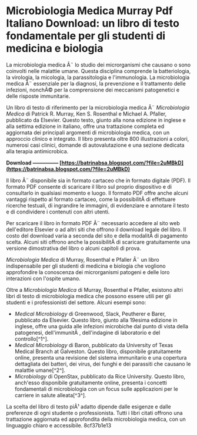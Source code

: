 # Microbiologia Medica Murray Pdf Italiano Download: un libro di testo fondamentale per gli studenti di medicina e biologia
 
La microbiologia medica Ã¨ lo studio dei microrganismi che causano o sono coinvolti nelle malattie umane. Questa disciplina comprende la batteriologia, la virologia, la micologia, la parassitologia e l'immunologia. La microbiologia medica Ã¨ essenziale per la diagnosi, la prevenzione e il trattamento delle infezioni, nonchÃ© per la comprensione dei meccanismi patogenetici e delle risposte immunitarie.
 
Un libro di testo di riferimento per la microbiologia medica Ã¨ *Microbiologia Medica* di Patrick R. Murray, Ken S. Rosenthal e Michael A. Pfaller, pubblicato da Elsevier. Questo testo, giunto alla nona edizione in inglese e alla settima edizione in italiano, offre una trattazione completa ed aggiornata dei principali argomenti di microbiologia medica, con un approccio clinico e integrato. Il libro presenta oltre 800 illustrazioni a colori, numerosi casi clinici, domande di autovalutazione e una sezione dedicata alla terapia antimicrobica.
 
**Download ————— [https://batrinabsa.blogspot.com/?file=2uMBkD](https://batrinabsa.blogspot.com/?file=2uMBkD)**


 
Il libro Ã¨ disponibile sia in formato cartaceo che in formato digitale (PDF). Il formato PDF consente di scaricare il libro sul proprio dispositivo e di consultarlo in qualsiasi momento e luogo. Il formato PDF offre anche alcuni vantaggi rispetto al formato cartaceo, come la possibilitÃ  di effettuare ricerche testuali, di ingrandire le immagini, di evidenziare e annotare il testo e di condividere i contenuti con altri utenti.
 
Per scaricare il libro in formato PDF Ã¨ necessario accedere al sito web dell'editore Elsevier o ad altri siti che offrono il download legale del libro. Il costo del download varia a seconda del sito e della modalitÃ  di pagamento scelta. Alcuni siti offrono anche la possibilitÃ  di scaricare gratuitamente una versione dimostrativa del libro o alcuni capitoli di prova.
 
*Microbiologia Medica* di Murray, Rosenthal e Pfaller Ã¨ un libro indispensabile per gli studenti di medicina e biologia che vogliono approfondire la conoscenza dei microrganismi patogeni e delle loro interazioni con l'ospite umano.
  
Oltre a *Microbiologia Medica* di Murray, Rosenthal e Pfaller, esistono altri libri di testo di microbiologia medica che possono essere utili per gli studenti e i professionisti del settore. Alcuni esempi sono:
 
- *Medical Microbiology* di Greenwood, Slack, Peutherer e Barer, pubblicato da Elsevier. Questo libro, giunto alla 19esima edizione in inglese, offre una guida alle infezioni microbiche dal punto di vista della patogenesi, dell'immunitÃ , dell'indagine di laboratorio e del controllo[^1^].
- *Medical Microbiology* di Baron, pubblicato da University of Texas Medical Branch at Galveston. Questo libro, disponibile gratuitamente online, presenta una revisione del sistema immunitario e una copertura dettagliata dei batteri, dei virus, dei funghi e dei parassiti che causano le malattie umane[^2^].
- *Microbiology* di OpenStax, pubblicato da Rice University. Questo libro, anch'esso disponibile gratuitamente online, presenta i concetti fondamentali di microbiologia con un focus sulle applicazioni per le carriere in salute alleata[^3^].

La scelta del libro di testo piÃ¹ adatto dipende dalle esigenze e dalle preferenze di ogni studente o professionista. Tutti i libri citati offrono una trattazione aggiornata ed approfondita della microbiologia medica, con un linguaggio chiaro e accessibile.
 8cf37b1e13
 
